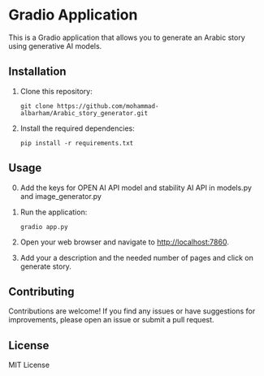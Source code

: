 # Gradio Application

This is a Gradio application that allows you to generate an Arabic story using generative AI models.

## Installation

1. Clone this repository:

    ```shell
    git clone https://github.com/mohammad-albarham/Arabic_story_generator.git
    ```

2. Install the required dependencies:

    ```shell
    pip install -r requirements.txt
    ```

## Usage

0. Add the keys for OPEN AI API model and stability AI API in models.py and image_generator.py
1. Run the application:

    ```shell
    gradio app.py
    ```

2. Open your web browser and navigate to [http://localhost:7860](http://localhost:7860).

3. Add your a description and the needed number of pages and click on generate story.

## Contributing

Contributions are welcome! If you find any issues or have suggestions for improvements, please open an issue or submit a pull request.

## License

MIT License